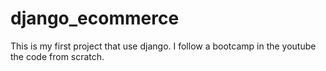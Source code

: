 # django_ecommerce
This is my first project that use django. I follow a bootcamp in the youtube the code from scratch.
